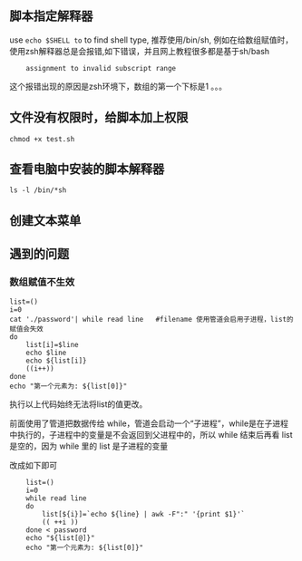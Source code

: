 ## 脚本指定解释器

use  `echo $SHELL to` to find shell type, 推荐使用/bin/sh,
例如在给数组赋值时，使用zsh解释器总是会报错,如下错误，并且网上教程很多都是基于sh/bash

``` 
    assignment to invalid subscript range
```

这个报错出现的原因是zsh环境下，数组的第一个下标是1 。。。

## 文件没有权限时，给脚本加上权限
`chmod +x test.sh`

## 查看电脑中安装的脚本解释器
`ls -l /bin/*sh`


## 创建文本菜单



## 遇到的问题

### 数组赋值不生效

```
list=()
i=0
cat './password'| while read line   #filename 使用管道会启用子进程，list的赋值会失效
do 
    list[i]=$line
    echo $line
    echo ${list[i]}
    ((i++))
done
echo "第一个元素为: ${list[0]}"

```
执行以上代码始终无法将list的值更改。

前面使用了管道把数据传给 while，管道会启动一个“子进程”，while是在子进程中执行的，子进程中的变量是不会返回到父进程中的，所以 while 结束后再看 list 是空的，因为 while 里的 list 是子进程的变量

改成如下即可

```
    list=()
    i=0
    while read line
    do
        list[${i}]=`echo ${line} | awk -F":" '{print $1}'`
        (( ++i ))
    done < password
    echo "${list[@]}"
    echo "第一个元素为: ${list[0]}"
```

